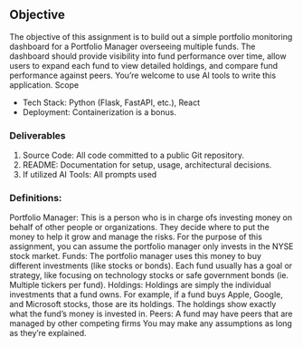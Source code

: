 ## Objective

The objective of this assignment is to build out a simple portfolio monitoring dashboard for a Portfolio Manager overseeing multiple funds. The dashboard should provide visibility into fund performance over time, allow users to expand each fund to view detailed holdings, and compare fund performance against peers.
You’re welcome to use AI tools to write this application.
Scope

- Tech Stack: Python (Flask, FastAPI, etc.), React
- Deployment: Containerization is a bonus.

### Deliverables

1. Source Code: All code committed to a public Git repository.
2. README: Documentation for setup, usage, architectural decisions.
3. If utilized AI Tools: All prompts used

### Definitions:

Portfolio Manager: This is a person who is in charge ofs investing money on behalf of other people or organizations. They decide where to put the money to help it grow and manage the risks.
For the purpose of this assignment, you can assume the portfolio manager only invests in the NYSE stock market.
Funds: The portfolio manager uses this money to buy different investments (like stocks or bonds). Each fund usually has a goal or strategy, like focusing on technology stocks or safe government bonds (ie. Multiple tickers per fund).
Holdings: Holdings are simply the individual investments that a fund owns. For example, if a fund buys Apple, Google, and Microsoft stocks, those are its holdings. The holdings show exactly what the fund’s money is invested in.
Peers: A fund may have peers that are managed by other competing firms
You may make any assumptions as long as they’re explained.
